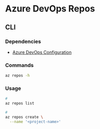 # Azure DevOps Repos

## CLI

### Dependencies

- [Azure DevOps Configuration](/azure/services/azure-devops.md#configuration)

### Commands

```sh
az repos -h
```

### Usage

```sh
#
az repos list

#
az repos create \
  --name '<project-name>'
```
